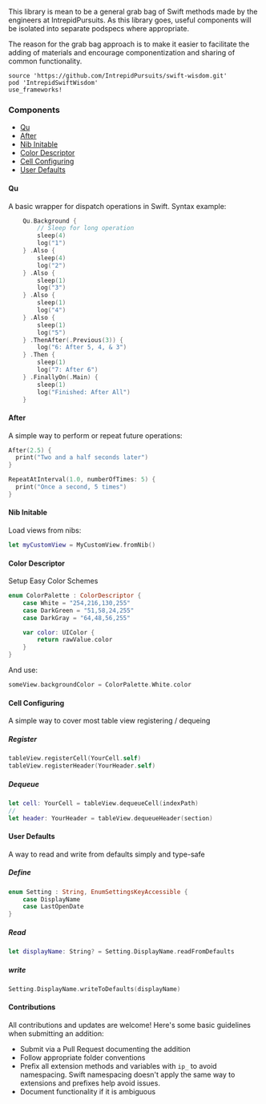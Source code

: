 This library is mean to be a general grab bag of Swift methods made by the engineers at IntrepidPursuits.  As this library goes, useful components will be isolated into separate podspecs where appropriate.

The reason for the grab bag approach is to make it easier to facilitate the adding of materials and encourage componentization and sharing of common functionality.

```
source 'https://github.com/IntrepidPursuits/swift-wisdom.git'
pod 'IntrepidSwiftWisdom'
use_frameworks!
```

### Components

* [Qu](#qu)
* [After](#after)
* [Nib Initable](#nib-initable)
* [Color Descriptor](#color-descriptor)
* [Cell Configuring](#cell-configuring)
* [User Defaults](#user-defaults)

#### Qu

A basic wrapper for dispatch operations in Swift.  Syntax example:

```Swift
    Qu.Background {
        // Sleep for long operation
        sleep(4)
        log("1")
    } .Also {
        sleep(4)
        log("2")
    } .Also {
        sleep(1)
        log("3")
    } .Also {
        sleep(1)
        log("4")
    } .Also {
        sleep(1)
        log("5")
    } .ThenAfter(.Previous(3)) {
        log("6: After 5, 4, & 3")
    } .Then {
        sleep(1)
        log("7: After 6")
    } .FinallyOn(.Main) {
        sleep(1)
        log("Finished: After All")
    }
```

#### After

A simple way to perform or repeat future operations:

```Swift
After(2.5) {
  print("Two and a half seconds later")
}

RepeatAtInterval(1.0, numberOfTimes: 5) {
  print("Once a second, 5 times")
}
```

#### Nib Initable

Load views from nibs:

```Swift
let myCustomView = MyCustomView.fromNib()
```

#### Color Descriptor

Setup Easy Color Schemes

```Swift
enum ColorPalette : ColorDescriptor {
    case White = "254,216,130,255"
    case DarkGreen = "51,58,24,255"
    case DarkGray = "64,48,56,255"

    var color: UIColor {
        return rawValue.color
    }
}
```

And use:

```Swift
someView.backgroundColor = ColorPalette.White.color
```

#### Cell Configuring

A simple way to cover most table view registering / dequeing

##### Register

```Swift
tableView.registerCell(YourCell.self)
tableView.registerHeader(YourHeader.self)
```

##### Dequeue

```Swift
let cell: YourCell = tableView.dequeueCell(indexPath)
//
let header: YourHeader = tableView.dequeueHeader(section)
```

#### User Defaults

A way to read and write from defaults simply and type-safe

##### Define

```Swift
enum Setting : String, EnumSettingsKeyAccessible {
    case DisplayName
    case LastOpenDate
}
```

##### Read

```Swift
let displayName: String? = Setting.DisplayName.readFromDefaults
```

##### write

```Swift
Setting.DisplayName.writeToDefaults(displayName)
```

#### Contributions

All contributions and updates are welcome!  Here's some basic guidelines when submitting an addition:

- Submit via a Pull Request documenting the addition
- Follow appropriate folder conventions
- Prefix all extension methods and variables with `ip_` to avoid namespacing.  Swift namespacing doesn't apply the same way to extensions and prefixes help avoid issues.
- Document functionality if it is ambiguous
